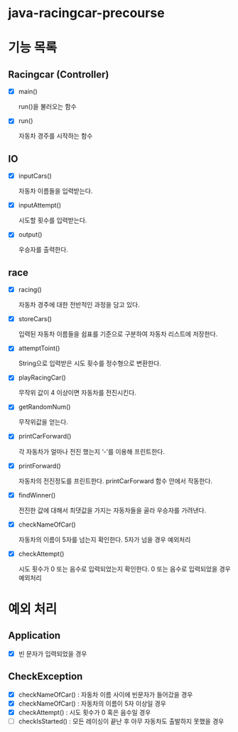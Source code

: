 # java-racingcar-precourse

# 기능 목록

## Racingcar (Controller)

- [x] main()

  run()을 불러오는 함수

-[x] run()

  자동차 경주를 시작하는 함수

## IO

-[x] inputCars()

  자동차 이름들을 입력받는다.

-[x] inputAttempt()

  시도할 횟수를 입력받는다.

-[x] output()

  우승자를 출력한다.

## race

-[x] racing()

  자동차 경주에 대한 전반적인 과정을 담고 있다.

-[x] storeCars()

  입력된 자동차 이름들을 쉽표를 기준으로 구분하여 자동차 리스트에 저장한다.

-[x] attemptToint()

  String으로 입력받은 시도 휫수를 정수형으로 변환한다.

-[x] playRacingCar()

  무작위 값이 4 이상이면 자동차를 전진시킨다.

-[x] getRandomNum()

  무작위값을 얻는다.

-[x] printCarForward()

  각 자동차가 얼마나 전진 했는지 ‘-’를 이용해 프린트한다.

-[x] printForward()

  자동차의 전진정도를 프린트한다. printCarForward 함수 안에서 작동한다.

-[x] findWinner()

  전진한 값에 대해서 최댓값을 가지는 자동차들을 골라 우승자를 가려낸다.

-[x] checkNameOfCar()

  자동차의 이름이 5자를 넘는지 확인한다. 5자가 넘을 경우 예외처리

-[x] checkAttempt()

  시도 횟수가 0 또는 음수로 입력되었는지 확인한다. 0 또는 음수로 입력되었을 경우 예외처리

# 예외 처리

## Application

-[x] 빈 문자가 입력되었을 경우

## CheckException

-[x] checkNameOfCar() : 자동차 이름 사이에 빈문자가 들어갔을 경우
-[x] checkNameOfCar() : 자동차의 이름이 5자 이상일 경우
-[x] checkAttempt() : 시도 횟수가 0 혹은 음수일 경우
-[ ] checkIsStarted() : 모든 레이싱이 끝난 후 아무 자동차도 출발하지 못했을 경우